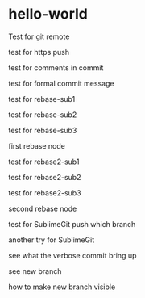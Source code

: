 # hello-world
Test for git remote

test for https push

test for comments in commit

test for formal commit message

test for rebase-sub1

test for rebase-sub2

test for rebase-sub3

first rebase node

test for rebase2-sub1

test for rebase2-sub2

test for rebase2-sub3

second rebase node

test for SublimeGit push which branch

another try for SublimeGit

see what the verbose commit bring up

see new branch

how to make new branch visible
